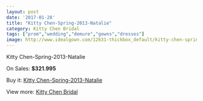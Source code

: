 ```yaml
---
layout: post
date: '2017-01-28'
title: "Kitty Chen-Spring-2013-Natalie"
category: Kitty Chen Bridal
tags: ["prom","wedding","demure","gowns","dresses"]
image: http://www.idealgown.com/12631-thickbox_default/kitty-chen-spring-2013-natalie.jpg
---
```

Kitty Chen-Spring-2013-Natalie

On Sales: **$321.995**
<a href="https://www.idealgown.com/en/kitty-chen-bridal/5089-kitty-chen-spring-2013-natalie.html"><amp-img layout="responsive" width="600" height="600" src="//www.idealgown.com/12631-thickbox_default/kitty-chen-spring-2013-natalie.jpg" alt="Kitty Chen-Spring-2013-Natalie 0" /></a>
<a href="https://www.idealgown.com/en/kitty-chen-bridal/5089-kitty-chen-spring-2013-natalie.html"><amp-img layout="responsive" width="600" height="600" src="//www.idealgown.com/12630-thickbox_default/kitty-chen-spring-2013-natalie.jpg" alt="Kitty Chen-Spring-2013-Natalie 1" /></a>

Buy it: [Kitty Chen-Spring-2013-Natalie](https://www.idealgown.com/en/kitty-chen-bridal/5089-kitty-chen-spring-2013-natalie.html "Kitty Chen-Spring-2013-Natalie")

View more: [Kitty Chen Bridal](https://www.idealgown.com/en/65-kitty-chen-bridal "Kitty Chen Bridal")